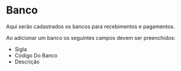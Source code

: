 # Banco

Aqui serão cadastrados os bancos para recebimentos e pagamentos.

Ao adicionar um banco os seguintes campos devem ser preenchidos:

* Sigla 
* Código Do Banco
* Descrição

